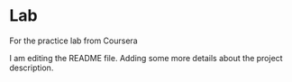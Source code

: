 # Lab
For the practice lab from Coursera

I am editing the README file. Adding some more details about the project description.
